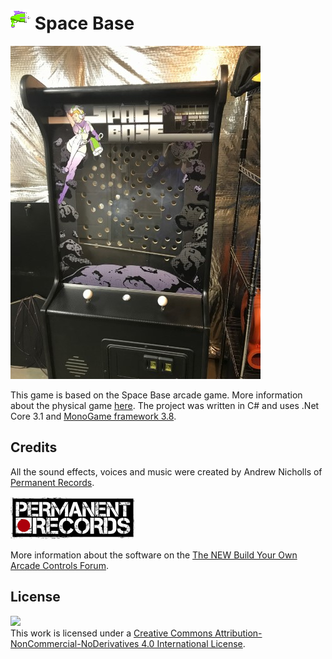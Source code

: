# ![](https://github.com/SjaakAlvarez/SpaceBase/blob/master/Content/spacegun.png) Space Base


![](https://github.com/SjaakAlvarez/SpaceBase/blob/master/images/01s.jpg)

This game is based on the Space Base arcade game. More information about the physical game [here](http://forum.arcadecontrols.com/index.php/topic,140466.0.html). The project was written in C# and uses .Net Core 3.1 and [MonoGame framework 3.8](https://github.com/craftworkgames/MonoGame.Extended).

## Credits

All the sound effects, voices and music were created by Andrew Nicholls of [Permanent Records](http://permanentrecords.ca/).

[![](https://github.com/SjaakAlvarez/SpaceBase/blob/master/images/permanent_records.png)](http://permanentrecords.ca/)

More information about the software on the [The NEW Build Your Own Arcade Controls Forum](http://forum.arcadecontrols.com/index.php/topic,141866.0.html).

## License
[![](https://i.creativecommons.org/l/by-nc-nd/4.0/88x31.png)](http://creativecommons.org/licenses/by-nc-nd/4.0/)    
This work is licensed under a [Creative Commons Attribution-NonCommercial-NoDerivatives 4.0 International License](http://creativecommons.org/licenses/by-nc-nd/4.0/).
